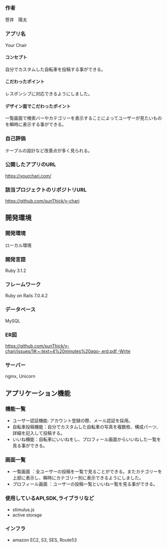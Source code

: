 
### 作者
笹井　陽太
### アプリ名
Your Chair

#### コンセプト
自分でカスタムした自転車を投稿する事ができる。

#### こだわったポイント
レスポンシブに対応できるようにしました。

####  デザイン面でこだわったポイント
一覧画面で検索バーやカテゴリーを表示することによってユーザーが見たいものを瞬時に表示する事ができる。

### 自己評価
テーブルの設計など改善点が多く見られる。

### 公開したアプリのURL
https://yourchari.com/

### 該当プロジェクトのリポジトリURL
https://github.com/sunThick/y-chari

## 開発環境
### 開発環境
ローカル環境

### 開発言語
Ruby 3.1.2

### フレームワーク
Ruby on Rails 7.0.4.2

### データベース
MySQL

### ER図 
https://github.com/sunThick/y-chari/issues/1#:~:text=4%20minutes%20ago-,erd.pdf,-Write

### サーバー
nginx, Unicorn

## アプリケーション機能

### 機能一覧
- ユーザー認証機能: アカウント登録の際、メール認証を採用。
- 自転車投稿機能：自分でカスタムした自転車の写真を複数枚、構成パーツ、詳細を記入して投稿する。
- いいね機能：自転車にいいねをし、プロフィール画面からいいねした一覧を見る事ができる。

### 画面一覧
- 一覧画面 ：全ユーザーの投稿を一覧で見ることができる。またカテゴリーを上部に表示し、瞬時にカテゴリー別に表示できるようにしました。
- プロフィール画面 ：ユーザーの投稿一覧といいね一覧を見る事ができる。

### 使用しているAPI,SDK,ライブラリなど
- stimulus.js
- active storage

### インフラ
- amazon EC2, S3, SES, Route53




